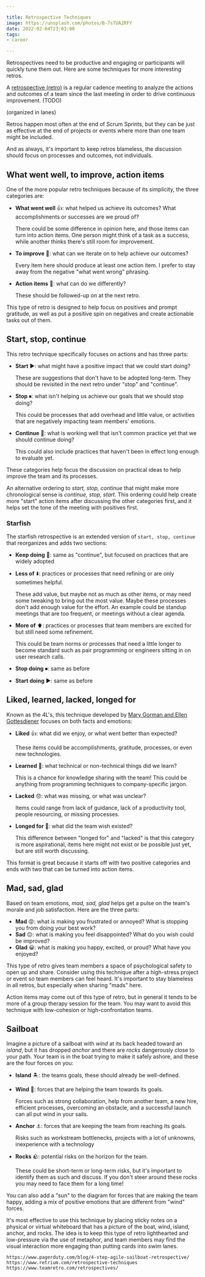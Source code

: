 ```yaml
---

title: Retrospective Techniques
image: https://unsplash.com/photos/B-7sTUA2RFY
date: 2022-02-04T23:03:00
tags:
- career

---
```


Retrospectives need to be productive and engaging or participants will quickly tune them out. Here are some techniques for more interesting retros.

A [retrospective (retro)](https://www.agilealliance.org/glossary/heartbeatretro) is a regular cadence meeting to analyze the actions and outcomes of a team since the last meeting in order to drive continuous improvement. (TODO)

(organized in lanes)

Retros happen most often at the end of Scrum Sprints, but they can be just as effective at the end of projects or events where more than one team might be included.

And as always, it's important to keep retros blameless, the discussion should focus on processes and outcomes, not individuals.

## What went well, to improve, action items

One of the more popular retro techniques because of its simplicity, the three categories are:

- **What went well** 👍: what helped us achieve its outcomes? What accomplishments or successes are we proud of?

  There could be some difference in opinion here, and those items can turn into action items. One person might think of a task as a success, while another thinks there's still room for improvement.

- **To improve** 💭: what can we iterate on to help achieve our outcomes?

  Every item here should produce at least one action item. I prefer to stay away from the negative "what went wrong" phrasing.

- **Action items** 📝: what can do we differently?

  These should be followed-up on at the next retro.

This type of retro is designed to help focus on positives and prompt gratitude, as well as put a positive spin on negatives and create actionable tasks out of them.

## Start, stop, continue

This retro technique specifically focuses on actions and has three parts:

- **Start** ▶️: what might have a positive impact that we could start doing?

  These are suggestions that don't have to be adopted long-term. They should be revisited in the next retro under "stop" and "continue".

- **Stop** ⏹: what isn't helping us achieve our goals that we should stop doing?

  This could be processes that add overhead and little value, or activities that are negatively impacting team members' emotions.

- **Continue** 🔁: what is working well that isn't common practice yet that we should continue doing?

  This could also include practices that haven't been in effect long enough to evaluate yet.

These categories help focus the discussion on practical ideas to help improve the team and its processes.

An alternative ordering to _start, stop, continue_ that might make more chronological sense is _continue, stop, start_. This ordering could help create more "start" action items after discussing the other categories first, and it helps set the tone of the meeting with positives first.

### Starfish

The starfish retrospective is an extended version of `start, stop, continue` that reorganizes and adds two sections:

- **Keep doing** 🔁: same as "continue", but focused on practices that are widely adopted
- **Less of** ⬇️: practices or processes that need refining or are only sometimes helpful.

  These add value, but maybe not as much as other items, or may need some tweaking to bring out the most value. Maybe these processes don't add enough value for the effort. An example could be standup meetings that are too frequent, or meetings without a clear agenda.

- **More of** ⬆️: practices or processes that team members are excited for but still need some refinement.

  This could be team norms or processes that need a little longer to become standard such as pair programming or engineers sitting in on user research calls.

- **Stop doing** ⏹: same as before
- **Start doing** ▶️: same as before

## Liked, learned, lacked, longed for

Known as the 4L's, this technique developed by [Mary Gorman and Ellen Gottesdiener](https://www.ebgconsulting.com/blog/the-4ls-a-retrospective-technique/) focuses on both facts and emotions:

- **Liked** 👍: what did we enjoy, or what went better than expected?

  These items could be accomplishments, gratitude, processes, or even new technologies.

- **Learned** 🧠: what technical or non-technical things did we learn?

  This is a chance for knowledge sharing with the team! This could be anything from programming techniques to company-specific jargon.

- **Lacked** 😞: what was missing, or what was unclear?

  Items could range from lack of guidance, lack of a productivity tool, people resourcing, or missing processes.

- **Longed for** 💭: what did the team wish existed?

  This difference between "longed for" and "lacked" is that this category is more aspirational, items here might not exist or be possible just yet, but are still worth discussing.

This format is great because it starts off with two positive categories and ends with two that can be turned into action items.

## Mad, sad, glad

Based on team emotions, _mad, sad, glad_ helps get a pulse on the team's morale and job satisfaction. Here are the three parts:

- **Mad** 😡: what is making you frustrated or annoyed? What is stopping you from doing your best work?
- **Sad** 😔: what is making you feel disappointed? What do you wish could be improved?
- **Glad** 😀: what is making you happy, excited, or proud? What have you enjoyed?

This type of retro gives team members a space of psychological safety to open up and share. Consider using this technique after a high-stress project or event so team members can feel heard. It's important to stay blameless in all retros, but especially when sharing "mads" here.

Action items may come out of this type of retro, but in general it tends to be more of a group therapy session for the team. You may want to avoid this technique with low-cohesion or high-confrontation teams.

## Sailboat

Imagine a picture of a sailboat with _wind_ at its back headed toward an _island_, but it has dropped _anchor_ and there are _rocks_ dangerously close to your path. Your team is in the boat trying to make it safely ashore, and these are the four forces on you:

- **Island** 🏝: the teams goals, these should already be well-defined.
- **Wind** 💨: forces that are helping the team towards its goals.

  Forces such as strong collaboration, help from another team, a new hire, efficient processes, overcoming an obstacle, and a successful launch can all put wind in your sails.

- **Anchor** ⚓️: forces that are keeping the team from reaching its goals.

  Risks such as workstream bottlenecks, projects with a lot of unknowns, inexperience with a technology

- **Rocks** 🪨: potential risks on the horizon for the team.

  These could be short-term or long-term risks, but it's important to identify them as such and discuss. If you don't steer around these rocks you may need to face them for a long time!

You can also add a "sun" to the diagram for forces that are making the team happy, adding a mix of positive emotions that are different from "wind" forces.

It's most effective to use this technique by placing sticky notes on a physical or virtual whiteboard that has a picture of the boat, wind, island, anchor, and rocks. The idea is to keep this type of retro lighthearted and low-pressure via the use of metaphor, and team members may find the visual interaction more engaging than putting cards into swim lanes.

```text
https://www.pagerduty.com/blog/4-step-agile-sailboat-retrospective/
https://www.retrium.com/retrospective-techniques
https://www.teamretro.com/retrospectives/
```
